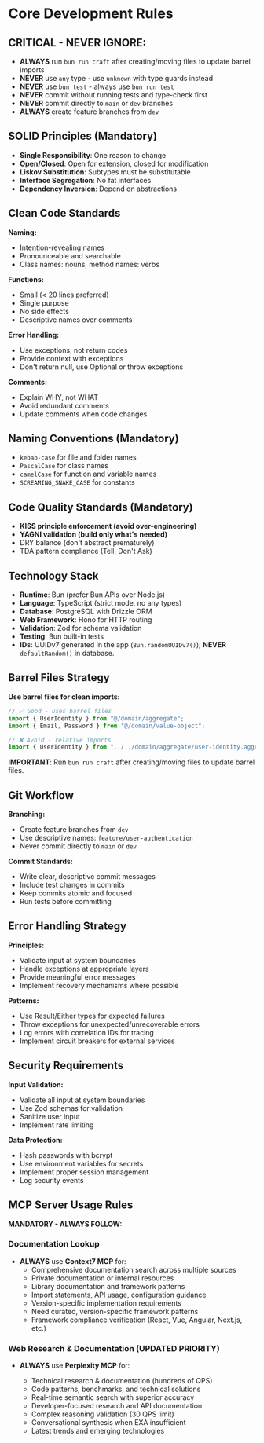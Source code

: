 # Core Development Rules

## **CRITICAL - NEVER IGNORE:**

- **ALWAYS** run `bun run craft` after creating/moving files to update barrel imports
- **NEVER** use `any` type - use `unknown` with type guards instead
- **NEVER** use `bun test` - always use `bun run test`
- **NEVER** commit without running tests and type-check first
- **NEVER** commit directly to `main` or `dev` branches
- **ALWAYS** create feature branches from `dev`

## SOLID Principles (Mandatory)

- **Single Responsibility**: One reason to change
- **Open/Closed**: Open for extension, closed for modification
- **Liskov Substitution**: Subtypes must be substitutable
- **Interface Segregation**: No fat interfaces
- **Dependency Inversion**: Depend on abstractions

## Clean Code Standards

**Naming:**

- Intention-revealing names
- Pronounceable and searchable
- Class names: nouns, method names: verbs

**Functions:**

- Small (< 20 lines preferred)
- Single purpose
- No side effects
- Descriptive names over comments

**Error Handling:**

- Use exceptions, not return codes
- Provide context with exceptions
- Don't return null, use Optional or throw exceptions

**Comments:**

- Explain WHY, not WHAT
- Avoid redundant comments
- Update comments when code changes

## Naming Conventions (Mandatory)

- `kebab-case` for file and folder names
- `PascalCase` for class names
- `camelCase` for function and variable names
- `SCREAMING_SNAKE_CASE` for constants

## Code Quality Standards (Mandatory)

- **KISS principle enforcement (avoid over-engineering)**
- **YAGNI validation (build only what's needed)**
- DRY balance (don't abstract prematurely)
- TDA pattern compliance (Tell, Don't Ask)

## Technology Stack

- **Runtime**: Bun (prefer Bun APIs over Node.js)
- **Language**: TypeScript (strict mode, no any types)
- **Database**: PostgreSQL with Drizzle ORM
- **Web Framework**: Hono for HTTP routing
- **Validation**: Zod for schema validation
- **Testing**: Bun built-in tests
- **IDs**: UUIDv7 generated in the app (`Bun.randomUUIDv7()`); **NEVER** `defaultRandom()` in database.

## Barrel Files Strategy

**Use barrel files for clean imports:**

```typescript
// ✅ Good - uses barrel files
import { UserIdentity } from "@/domain/aggregate";
import { Email, Password } from "@/domain/value-object";

// ❌ Avoid - relative imports
import { UserIdentity } from "../../domain/aggregate/user-identity.aggregate";
```

**IMPORTANT**: Run `bun run craft` after creating/moving files to update barrel files.

## Git Workflow

**Branching:**

- Create feature branches from `dev`
- Use descriptive names: `feature/user-authentication`
- Never commit directly to `main` or `dev`

**Commit Standards:**

- Write clear, descriptive commit messages
- Include test changes in commits
- Keep commits atomic and focused
- Run tests before committing

## Error Handling Strategy

**Principles:**

- Validate input at system boundaries
- Handle exceptions at appropriate layers
- Provide meaningful error messages
- Implement recovery mechanisms where possible

**Patterns:**

- Use Result/Either types for expected failures
- Throw exceptions for unexpected/unrecoverable errors
- Log errors with correlation IDs for tracing
- Implement circuit breakers for external services

## Security Requirements

**Input Validation:**

- Validate all input at system boundaries
- Use Zod schemas for validation
- Sanitize user input
- Implement rate limiting

**Data Protection:**

- Hash passwords with bcrypt
- Use environment variables for secrets
- Implement proper session management
- Log security events


## MCP Server Usage Rules

**MANDATORY - ALWAYS FOLLOW:**

### Documentation Lookup

- **ALWAYS** use **Context7 MCP** for:
  - Comprehensive documentation search across multiple sources
  - Private documentation or internal resources
  - Library documentation and framework patterns
  - Import statements, API usage, configuration guidance
  - Version-specific implementation requirements
  - Need curated, version-specific framework patterns
  - Framework compliance verification (React, Vue, Angular, Next.js, etc.)

### Web Research & Documentation (UPDATED PRIORITY)

- **ALWAYS** use **Perplexity MCP** for:

  - Technical research & documentation (hundreds of QPS)
  - Code patterns, benchmarks, and technical solutions
  - Real-time semantic search with superior accuracy
  - Developer-focused research and API documentation
  - Complex reasoning validation (30 QPS limit)
  - Conversational synthesis when EXA insufficient
  - Latest trends and emerging technologies